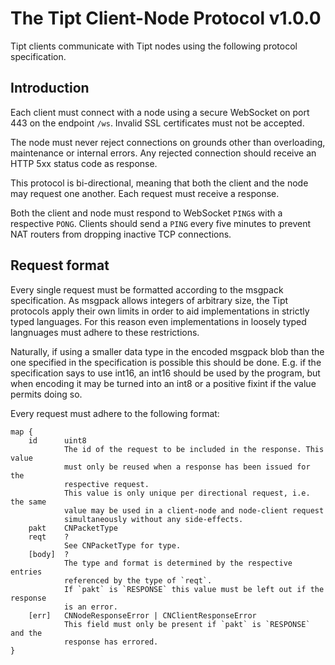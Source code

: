 # The Tipt Client-Node Protocol v1.0.0
Tipt clients communicate with Tipt nodes using the following protocol specification.

## Introduction
Each client must connect with a node using a secure WebSocket on port 443 on the endpoint `/ws`. Invalid SSL certificates must not be accepted.

The node must never reject connections on grounds other than overloading, maintenance or internal errors. Any rejected connection should receive an HTTP 5xx status code as response.

This protocol is bi-directional, meaning that both the client and the node may request one another. Each request must receive a response.

Both the client and node must respond to WebSocket `PING`s with a respective `PONG`. Clients should send a `PING` every five minutes to prevent NAT routers from dropping inactive TCP connections.

## Request format
Every single request must be formatted according to the msgpack specification. As msgpack allows integers of arbitrary size, the Tipt protocols apply their own limits in order to aid implementations in strictly typed languages. For this reason even implementations in loosely typed langnuages must adhere to these restrictions.

Naturally, if using a smaller data type in the encoded msgpack blob than the one specified in the specification is possible this should be done. E.g. if the specification says to use int16, an int16 should be used by the program, but when encoding it may be turned into an int8 or a positive fixint if the value permits doing so.

Every request must adhere to the following format:
```
map {
    id      uint8
            The id of the request to be included in the response. This value
            must only be reused when a response has been issued for the
            respective request.
            This value is only unique per directional request, i.e. the same
            value may be used in a client-node and node-client request
            simultaneously without any side-effects.
    pakt    CNPacketType
    reqt    ?
            See CNPacketType for type.
    [body]  ?
            The type and format is determined by the respective entries
            referenced by the type of `reqt`.
            If `pakt` is `RESPONSE` this value must be left out if the response
            is an error.
    [err]   CNNodeResponseError | CNClientResponseError
            This field must only be present if `pakt` is `RESPONSE` and the
            response has errored.
}
```
